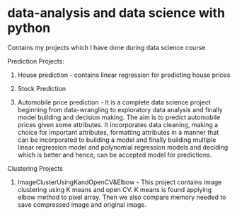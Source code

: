 # data-analysis and data science with python

Contains my projects which I have done during data science course

Prediction Projects: 
1. House prediction - contains linear regression for predicting house prices
2. Stock Prediction

3. Automobile price prediction - It is a complete data science project beginning from data-wrangling to exploratory data analysis and finally model building and decision making. The aim is to predict automobile prices given some attributes. It incorporates data cleaning, making a choice for important attributes, formatting attributes in a manner that can be incorporated to building a model and finally building multiple linear regression model and polynomial regression models and deciding which is better and hence, can be accepted model for predictions.

Clustering Projects

1. ImageClusterUsingKandOpenCV&Elbow - This project contains image clustering using K means and open CV. K means is found applying elbow method to pixel array. Then we also compare memory needed to save compressed image and original image.
